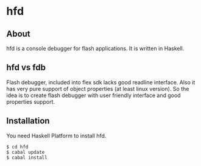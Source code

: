 # hfd

## About

hfd is a console debugger for flash applications.
It is written in Haskell.

## hfd vs fdb

Flash debugger, included into flex sdk lacks good readline interface.
Also it has very pure support of object properties (at least linux version).
So the idea is to create flash debugger with user friendly interface and good properties support.

## Installation

You need Haskell Platform to install hfd.

    $ cd hfd
    $ cabal update
    $ cabal install

